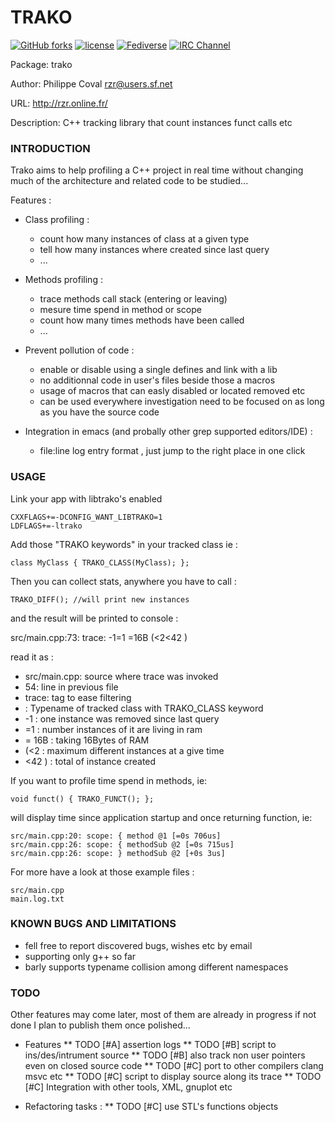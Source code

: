 # TRAKO #

[![GitHub forks](
https://img.shields.io/github/forks/rzr/trako.svg?style=social&label=Fork&maxAge=2592000
)](
https://GitHub.com/rzr/trako/network/
)
[![license](
https://img.shields.io/badge/license-LGPL-3p.svg
)](LGPL-3p)
[![Fediverse](
https://img.shields.io/mastodon/follow/279303?domain=https%3A%2F%2Fmastodon.social&style=social
)](
https://mastodon.social/@rzr/104472726388678528#Trako#
)
[![IRC Channel](
https://img.shields.io/badge/chat-on%20freenode-brightgreen.svg
)](
https://kiwiirc.com/client/irc.freenode.net/#iot
)

Package: trako

Author: Philippe Coval <rzr@users.sf.net>

URL: http://rzr.online.fr/

Description: C++ tracking library that count instances funct calls etc


### INTRODUCTION ###

Trako aims to help profiling a C++ project in real time
without changing much of the architecture and related code to be studied...

Features :

* Class profiling :
    + count how many instances of class at a given type
    + tell how many instances where created since last query
    + ...

* Methods profiling :
    + trace methods call stack (entering or leaving)
    + mesure time spend in method or scope
    + count how many times methods have been called
    + ...

* Prevent pollution of code :
    + enable or disable using a single defines and link with a lib 
    + no additionnal code in user's files beside those a macros
    + usage of macros that can easly disabled or located removed etc
    + can be used everywhere investigation need to be focused on
      as long as you have the source code

* Integration in emacs (and probally other grep supported editors/IDE) :
    + file:line log entry format , just jump to the right place in one click


### USAGE ###

Link your app with libtrako's enabled

    CXXFLAGS+=-DCONFIG_WANT_LIBTRAKO=1
    LDFLAGS+=-ltrako


Add those "TRAKO keywords" in your tracked class ie :

    class MyClass { TRAKO_CLASS(MyClass); };


Then you can collect stats, anywhere you have to call :

    TRAKO_DIFF(); //will print new instances


and the result will be printed to console :

   src/main.cpp:73: trace: <MyClass> -1=1 =16B (<2<42 )

read it as :

* src/main.cpp: source where trace was invoked
* 54: line in previous file
* trace: tag to ease filtering
* <MyClass> : Typename of tracked class with TRAKO_CLASS keyword
* -1 : one instance was removed since last query
* =1 : number instances of it are living in ram
* = 16B  : taking 16Bytes of RAM
* (<2 : maximum different instances at a give time
* <42 ) : total of instance created


If you want to profile time spend in methods, ie:

    void funct() { TRAKO_FUNCT(); };

will display time since application startup and once returning function, ie:

    src/main.cpp:20: scope: { method @1 [=0s 706us]
    src/main.cpp:26: scope: { methodSub @2 [=0s 715us]
    src/main.cpp:26: scope: } methodSub @2 [+0s 3us]

For more have a look at those example files :

    src/main.cpp
    main.log.txt


### KNOWN BUGS AND LIMITATIONS ###

* fell free to report discovered bugs, wishes etc by email
* supporting only g++ so far
* barly supports typename collision among different namespaces


### TODO ###

Other features may come later,
most of them are already in progress if not done
I plan to publish them once polished...

* Features
** TODO [#A] assertion logs
** TODO [#B] script to ins/des/intrument source
** TODO [#B] also track non user pointers even on closed source code
** TODO [#C] port to other compilers clang msvc etc
** TODO [#C] script to display source along its trace
** TODO [#C] Integration with other tools, XML, gnuplot etc

* Refactoring tasks : 
** TODO [#C] use STL's functions objects
